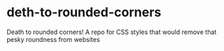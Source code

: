 # deth-to-rounded-corners
Death to rounded corners! A repo for CSS styles that would remove that pesky roundness from websites
